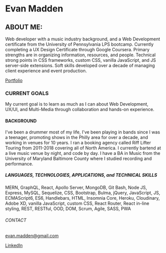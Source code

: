 # Evan Madden

## ABOUT ME:
Web developer with a music industry background, and a Web Development certificate from the University of Pennsylvania LPS bootcamp. Currently completing a UX Design Certificate through Google Coursera. Primary strengths are in organizing information, resources, and people. Technical strong points in CSS frameworks, custom CSS, vanilla JavaScript, and JS server-side extensions. Soft skills developed over a decade of managing client experience and event production.

[Portfolio](https://evmad.github.io/portfolio-one/)



### CURRENT GOALS

My current goal is to learn as much as I can about Web Development, UX/UI, and Multi-Media through collaboration and hands-on experience.

#### BACKGROUND

I've been a drummer most of my life, I've been playing in bands since I was a teenager, promoting shows in the Philly area for over a decade, and working in venues for 10 years. I ran a booking agency called Riff Lifter Touring from 2011-2018 covering all of North America. I currently bartend at a live music venue by night, and code by day. I have a BA in Music from the University of Maryland Baltimore County where I studied recording and performance.

##### LANGUAGES, TECHNOLOGIES, APPLICATIONS, and TECHNICAL SKILLS

MERN, GraphQL, React, Apollo Server, MongoDB, Git Bash, Node JS, Express, MySQL, Sequelize, CSS, Bootstrap, Bulma, jQuery, JavaScript, JS, ECMAScript6, ES6, Handlebars, HTML, Insomnia Core, Heroku, Cloudinary, Adobe XD, vanilla JavaScript, custom CSS, React Router, React in-line styling, REST, RESTful, OOD, DOM, Scrum, Agile, SASS, PWA

###### CONTACT

evan.madden@gmail.com

[LinkedIn](https://www.linkedin.com/in/evan-madden-923474211/)


